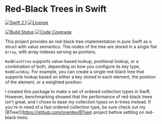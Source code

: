 # Red-Black Trees in Swift

[![Swift 2.1](https://img.shields.io/badge/Swift-2.1-blue.svg)](https://developer.apple.com/swift/)
[![License](https://img.shields.io/badge/licence-MIT-blue.svg)](http://cocoapods.org/pods/BTree)

[![Build Status](https://travis-ci.org/lorentey/RedBlackTree.svg?branch=master)](https://travis-ci.org/lorentey/BTree)
[![Code Coverage](https://codecov.io/github/lorentey/RedBlackTree/coverage.svg?branch=master)](https://codecov.io/github/lorentey/BTree?branch=master)

This project provides an red-black tree implementation in pure Swift as a struct with value semantics.
The nodes of the tree are stored in a single flat `Array`, with array indexes serving as pointers.

`RedBlackTree` supports value-based lookup, positional lookup, or a combination of both, depending on how 
you configure its key type, `RedBlackKey`. For example, you can create a single red-black tree that supports 
lookup  based on either a key stored in each element, the position of the element, or a weighted position.

I created this package to make a set of ordered collection types in Swift. 
However, benchmarking showed that the performance of red-black trees isn't great, 
and I chose to base my collection types on b-trees instead.
If you're in need of a fast ordered collection type, be sure
check out my [BTree]](https://github.com/lorentey/BTree) project before settling on red-black trees.
